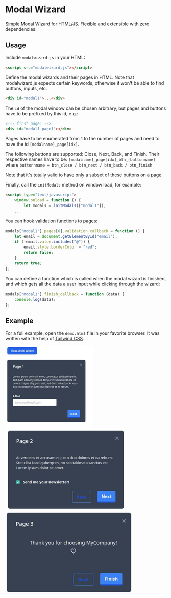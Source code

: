 # Modal Wizard

Simple Modal Wizard for HTML/JS. Flexible and extensible with zero dependencies.

## Usage

Include `modalwizard.js` in your HTML:

```html
<script src="modalwizard.js"></script>
```

Define the modal wizards and their pages in HTML. Note that modalwizard.js expects certain keywords, otherwise it won't be able
to find buttons, inputs, etc.

```html
<div id="modal1">...</div>
```

The `id` of the modal window can be chosen arbitrary, but pages and buttons have to be prefixed by this id, e.g.:

```html
<!-- first page: -->
<div id="modal1_page1"></div>
```

Pages have to be enumerated from 1 to the number of pages and need to have the id `[modalname]_page[idx]`.

The following buttons are supported: Close, Next, Back, and Finish. Their respective names have to be:
`[modalname]_page[idx]_btn_[buttonname]` where `buttonnname = btn_close / btn_next / btn_back / btn_finish`

Note that it's totally valid to have only a subset of these buttons on a page.

Finally, call the `initModals` method on window load, for example:

```html
<script type="text/javascript">
    window.onload = function () {
        let modals = initModals(["modal1"]);
    ...
```

You can hook validation functions to pages:

```js
modals["modal1"].pages[0].validation_callback = function () {
    let email = document.getElementById("email");
    if (!email.value.includes("@")) {
        email.style.borderColor = "red";
        return false;
    }
    return true;
};
```

You can define a function which is called when the modal wizard is finished, and which gets all the data a user input
while clicking through the wizard:

```js
modals["modal1"].finish_callback = function (data) {
    console.log(data);
};
```

## Example

For a full example, open the `demo.html` file in your favorite browser. It was written with the help of [Tailwind CSS](https://tailwindcss.com/).

<img src="doc/imgs/demo1.jpg" height="256">
<img src="doc/imgs/demo2.jpg" height="256">
<img src="doc/imgs/demo3.jpg" height="256">
